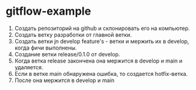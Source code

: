 # gitflow-example

1. Создать репозиторий на github и склонировать его на компьютер.
2. Создать ветку разработки от главной ветки.
3. Создать ветки jn develop feature's - ветки и мержить их в develop, когда фичи выполнены.
4. Создание ветки release/0.1.0 от develop.
5. Когда ветка release закончена она мержится в develop и main и удаляется.
6. Если в ветке main обнаружена ошибка, то создается hotfix-ветка.
7. После она мержится в develop и main
